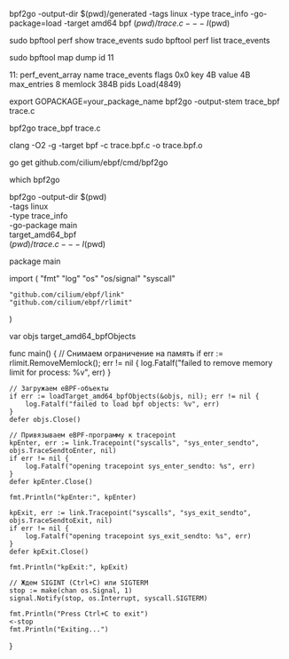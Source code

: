 bpf2go -output-dir $(pwd)/generated -tags linux -type trace_info -go-package=load -target amd64 bpf $(pwd)/trace.c -- -I$(pwd)


sudo bpftool perf show  trace_events
sudo bpftool perf list  trace_events

sudo bpftool map dump id 11




11: perf_event_array  name trace_events  flags 0x0
        key 4B  value 4B  max_entries 8  memlock 384B
        pids Load(4849)


export GOPACKAGE=your_package_name
bpf2go -output-stem trace_bpf trace.c

bpf2go trace_bpf trace.c



clang -O2 -g -target bpf -c trace.bpf.c -o trace.bpf.o

go get github.com/cilium/ebpf/cmd/bpf2go

which bpf2go


bpf2go -output-dir $(pwd) \
  -tags linux \
  -type trace_info \
  -go-package main \
  target_amd64_bpf \
  $(pwd)/trace.c -- -I$(pwd)



package main

import (
	"fmt"
	"log"
	"os"
	"os/signal"
	"syscall"

	"github.com/cilium/ebpf/link"
	"github.com/cilium/ebpf/rlimit"
)

var objs target_amd64_bpfObjects

func main() {
	// Снимаем ограничение на память
	if err := rlimit.RemoveMemlock(); err != nil {
		log.Fatalf("failed to remove memory limit for process: %v", err)
	}

	// Загружаем eBPF-объекты
	if err := loadTarget_amd64_bpfObjects(&objs, nil); err != nil {
		log.Fatalf("failed to load bpf objects: %v", err)
	}
	defer objs.Close()

	// Привязываем eBPF-программу к tracepoint
	kpEnter, err := link.Tracepoint("syscalls", "sys_enter_sendto", objs.TraceSendtoEnter, nil)
	if err != nil {
		log.Fatalf("opening tracepoint sys_enter_sendto: %s", err)
	}
	defer kpEnter.Close()

	fmt.Println("kpEnter:", kpEnter)

	kpExit, err := link.Tracepoint("syscalls", "sys_exit_sendto", objs.TraceSendtoExit, nil)
	if err != nil {
		log.Fatalf("opening tracepoint sys_exit_sendto: %s", err)
	}
	defer kpExit.Close()

	fmt.Println("kpExit:", kpExit)

	// Ждем SIGINT (Ctrl+C) или SIGTERM
	stop := make(chan os.Signal, 1)
	signal.Notify(stop, os.Interrupt, syscall.SIGTERM)

	fmt.Println("Press Ctrl+C to exit")
	<-stop
	fmt.Println("Exiting...")
}
